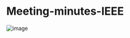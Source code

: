 # Meeting-minutes-IEEE

![image](https://github.com/user-attachments/assets/fd6b430a-ecb2-4924-8adf-cc83ca17bbb3)


